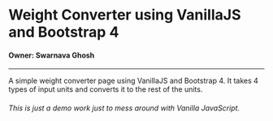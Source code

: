 # Weight Converter using VanillaJS and Bootstrap 4
#### Owner: Swarnava Ghosh
----
A simple weight converter page using VanillaJS and Bootstrap 4.
It takes 4 types of input units and converts it to the rest of the units.

###### This is just a demo work just to mess around with Vanilla JavaScript.